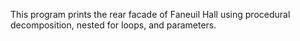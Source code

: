 This program prints the rear facade of Faneuil Hall using procedural decomposition, nested for loops, and parameters.  

